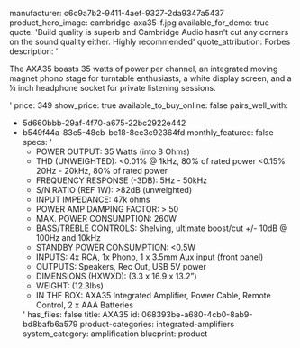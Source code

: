 manufacturer: c6c9a7b2-9411-4aef-9327-2da9347a5437
product_hero_image: cambridge-axa35-f.jpg
available_for_demo: true
quote: 'Build quality is superb and Cambridge Audio hasn’t cut any corners on the sound quality either. Highly recommended'
quote_attribution: Forbes
description: '<p>The AXA35 boasts 35 watts of power per channel, an integrated moving magnet phono stage for turntable enthusiasts, a white display screen, and a ¼ inch headphone socket for private listening sessions.</p>'
price: 349
show_price: true
available_to_buy_online: false
pairs_well_with:
  - 5d660bbb-29af-4f70-a675-22bc2922e442
  - b549f44a-83e5-48cb-be18-8ee3c92364fd
monthly_featuree: false
specs: '<ul><li>POWER OUTPUT: 35 Watts (into 8 Ohms)</li><li>THD (UNWEIGHTED): &lt;0.01% @ 1kHz, 80% of rated power &lt;0.15% 20Hz - 20kHz, 80% of rated power</li><li>FREQUENCY RESPONSE (-3DB): 5Hz - 50kHz</li><li>S/N RATIO (REF 1W): &gt;82dB (unweighted)</li><li>INPUT IMPEDANCE: 47k ohms</li><li>POWER AMP DAMPING FACTOR: &gt; 50</li><li>MAX. POWER CONSUMPTION: 260W</li><li>BASS/TREBLE CONTROLS: Shelving, ultimate boost/cut +/- 10dB @ 100Hz and 10kHz</li><li>STANDBY POWER CONSUMPTION: &lt;0.5W</li><li>INPUTS: 4x RCA, 1x Phono, 1 x 3.5mm Aux input (front panel)</li><li>OUTPUTS: Speakers, Rec Out, USB 5V power</li><li>DIMENSIONS (HXWXD): (3.3 x 16.9 x 13.2”)</li><li>WEIGHT: (12.3lbs)</li><li>IN THE BOX: AXA35 Integrated Amplifier, Power Cable, Remote Control, 2 x AAA Batteries</li></ul>'
has_files: false
title: AXA35
id: 068393be-a680-4cb0-8ab9-bd8bafb6a579
product-categories: integrated-amplifiers
system_category: amplification
blueprint: product

